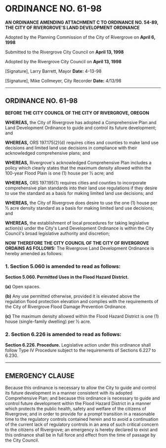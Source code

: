 # ORDINANCE NO. 61-98

**AN ORDINANCE AMENDING ATTACHMENT C TO ORDINANCE NO. 54-89, THE CITY OF RIVERGROVE'S LAND DEVELOPMENT ORDINANCE**

Adopted by the Planning Commission of the City of Rivergrove on **April 6, 1998**

Submitted to the Rivergrove City Council on **April 13, 1998**

Adopted by the Rivergrove City Council on **April 13, 1998**

[Signature], Larry Barrett, Mayor
**Date:** 4-13-98

[Signature], Mike Collmeyer, City Recorder
**Date:** 4/13/98

---

## ORDINANCE NO. 61-98

**BEFORE THE CITY COUNCIL OF THE CITY OF RIVERGROVE, OREGON**

**WHEREAS,** the City of Rivergrove has adopted a Comprehensive Plan and Land Development Ordinance to guide and control its future development; and

**WHEREAS,** ORS 197.175(2)(d) requires cities and counties to make land use decisions and limited land use decisions in compliance with their acknowledged comprehensive plans; and

**WHEREAS,** Rivergrove's acknowledged Comprehensive Plan includes a policy which clearly states that the maximum density allowed within the 100-year Flood Plain is one (1) house per ½ acre; and

**WHEREAS,** ORS 197.195(1) requires cities and counties to incorporate comprehensive plan standards into their land use regulations if they desire to use the standard as a basis for making limited land use decisions; and

**WHEREAS,** the City of Rivergrove does desire to use the one (1) house per ½ acre density standard as a basis for making limited land use decisions; and

**WHEREAS,** the establishment of local procedures for taking legislative action(s) under the City's Land Development Ordinance is within the City Council's broad legislative authority and discretion;

**NOW THEREFORE THE CITY COUNCIL OF THE CITY OF RIVERGROVE ORDAINS AS FOLLOWS:** The Rivergrove Land Development Ordinance is hereby amended as follows:

### 1. Section 5.060 is amended to read as follows:

**Section 5.060. Permitted Uses in the Flood Hazard District.**

**(a)** Open spaces.

**(b)** Any use permitted otherwise, provided it is elevated above the regulation flood protection elevation and complies with the requirements of the City of Rivergrove Flood Damage Prevention Ordinance.

**(c)** The maximum density allowed within the Flood Hazard District is one (1) house (single-family dwelling) per ½ acre.

### 2. Section 6.226 is amended to read as follows:

**Section 6.226. Procedure.** Legislative action under this ordinance shall follow Type IV Procedure subject to the requirements of Sections 6.227 to 6.230.

---

## EMERGENCY CLAUSE

Because this ordinance is necessary to allow the City to guide and control its future development in a manner consistent with its adopted Comprehensive Plan; and because this ordinance is necessary to guide and control future development within the Flood Hazard District in a manner which protects the public health, safety and welfare of the citizens of Rivergrove; and in order to provide for a prompt transition in a reasonable time to the regulatory controls contained herein and to avoid a continuation of the current lack of regulatory controls in an area of such critical concern to the citizens of Rivergrove; an emergency is hereby declared to exist and this ordinance shall be in full force and effect from the time of passage by the City Council.
